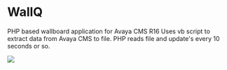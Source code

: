 # WallQ
PHP based wallboard application for Avaya CMS R16
Uses vb script to extract data from Avaya CMS to file.
PHP reads file and update's every 10 seconds or so.

[![](https://img.youtube.com/vi/RpP-2JM49Pc/0.jpg)](https://www.youtube.com/watch?v=RpP-2JM49Pc)

